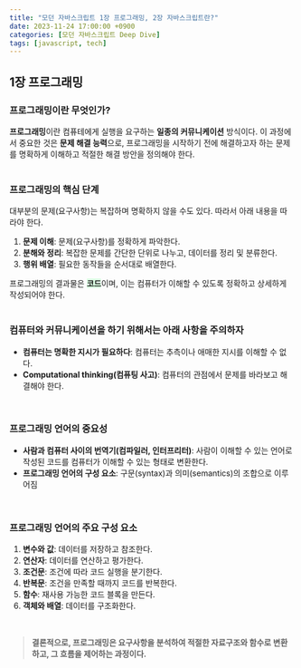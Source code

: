 ```yaml
---
title: "모던 자바스크립트 1장 프로그래밍, 2장 자바스크립트란?"
date: 2023-11-24 17:00:00 +0900
categories: [모던 자바스크립트 Deep Dive]
tags: [javascript, tech]
---
```



## **1장 프로그래밍**
### **프로그래밍이란 무엇인가?**
**프로그래밍**이란 컴퓨테에게 실행을 요구하는 **일종의 커뮤니케이션** 방식이다. 이 과정에서 중요한 것은 **문제 해결 능력**으로, 프로그래밍을 시작하기 전에 해결하고자 하는 문제를 명확하게 이해하고 적절한 해결 방안을 정의해야 한다.  
<br>

### **프로그래밍의 핵심 단계**
대부분의 문제(요구사항)는 복잡하며 명확하지 않을 수도 있다. 따라서 아래 내용을 따라야 한다.
1. **문제 이해**: 문제(요구사항)를 정확하게 파악한다.
2. **분해와 정리**: 복잡한 문제를 간단한 단위로 나누고, 데이터를 정리 및 분류한다.
3. **행위 배열**: 필요한 동작들을 순서대로 배열한다.

프로그래밍의 결과물은 <span style="background-color: #dcffe4;">**코드**</span>이며, 이는 컴퓨터가 이해할 수 있도록 정확하고 상세하게 작성되어야 한다.  
<br>

### **컴퓨터와 커뮤니케이션을 하기 위해서는 아래 사항을 주의하자**
- **컴퓨터는 명확한 지시가 필요하다**: 컴퓨터는 추측이나 애매한 지시를 이해할 수 없다.
- **Computational thinking(컴퓨팅 사고)**: 컴퓨터의 관점에서 문제를 바라보고 해결해야 한다.  
<br>

### **프로그래밍 언어의 중요성**
- **사람과 컴퓨터 사이의 번역기(컴파일러, 인터프리터)**: 사람이 이해할 수 있는 언어로 작성된 코드를 컴퓨터가 이해할 수 있는 형태로 변환한다.
- **프로그래밍 언어의 구성 요소**: 구문(syntax)과 의미(semantics)의 조합으로 이루어짐  
<br>

### **프로그래밍 언어의 주요 구성 요소**
1. **변수와 값**: 데이터를 저장하고 참조한다.
2. **연산자**: 데이터를 연산하고 평가한다.
3. **조건문**: 조건에 따라 코드 실행을 분기한다.
4. **반복문**: 조건을 만족할 때까지 코드를 반복한다.
5. **함수**: 재사용 가능한 코드 블록을 만든다.
6. **객체와 배열**: 데이터를 구조화한다.  
<br>


> **결론적으로, 프로그래밍은 요구사항을 분석하여 적절한 자료구조와 함수로 변환하고, 그 흐름을 제어하는 과정이다.**

